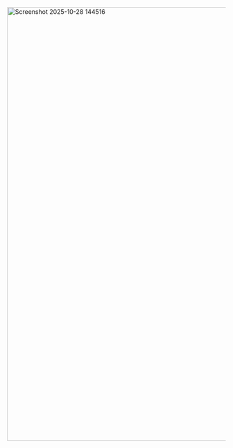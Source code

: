<img width="1845" height="1001" alt="Screenshot 2025-10-28 144516" src="https://github.com/user-attachments/assets/44959219-1694-4134-80ae-db242777fbea" />
